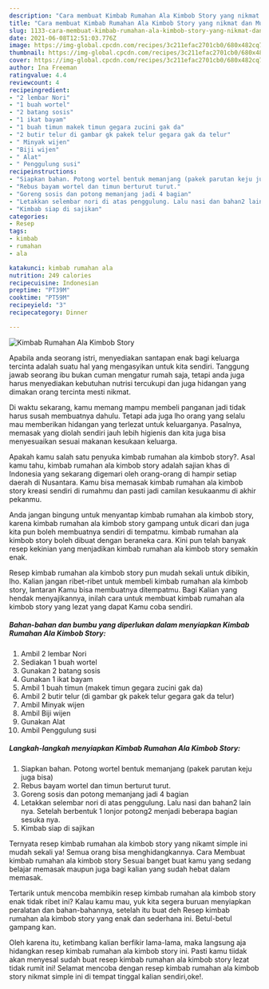```yaml
---
description: "Cara membuat Kimbab Rumahan Ala Kimbob Story yang nikmat dan Mudah Dibuat"
title: "Cara membuat Kimbab Rumahan Ala Kimbob Story yang nikmat dan Mudah Dibuat"
slug: 1133-cara-membuat-kimbab-rumahan-ala-kimbob-story-yang-nikmat-dan-mudah-dibuat
date: 2021-06-08T12:51:03.776Z
image: https://img-global.cpcdn.com/recipes/3c211efac2701cb0/680x482cq70/kimbab-rumahan-ala-kimbob-story-foto-resep-utama.jpg
thumbnail: https://img-global.cpcdn.com/recipes/3c211efac2701cb0/680x482cq70/kimbab-rumahan-ala-kimbob-story-foto-resep-utama.jpg
cover: https://img-global.cpcdn.com/recipes/3c211efac2701cb0/680x482cq70/kimbab-rumahan-ala-kimbob-story-foto-resep-utama.jpg
author: Ina Freeman
ratingvalue: 4.4
reviewcount: 4
recipeingredient:
- "2 lembar Nori"
- "1 buah wortel"
- "2 batang sosis"
- "1 ikat bayam"
- "1 buah timun makek timun gegara zucini gak da"
- "2 butir telur di gambar gk pakek telur gegara gak da telur"
- " Minyak wijen"
- "Biji wijen"
- " Alat"
- " Penggulung susi"
recipeinstructions:
- "Siapkan bahan. Potong wortel bentuk memanjang (pakek parutan keju juga bisa)"
- "Rebus bayam wortel dan timun berturut turut."
- "Goreng sosis dan potong memanjang jadi 4 bagian"
- "Letakkan selembar nori di atas penggulung. Lalu nasi dan bahan2 lain nya. Setelah berbentuk 1 lonjor potong2 menjadi beberapa bagian sesuka nya."
- "Kimbab siap di sajikan"
categories:
- Resep
tags:
- kimbab
- rumahan
- ala

katakunci: kimbab rumahan ala 
nutrition: 249 calories
recipecuisine: Indonesian
preptime: "PT39M"
cooktime: "PT59M"
recipeyield: "3"
recipecategory: Dinner

---
```



![Kimbab Rumahan Ala Kimbob Story](https://img-global.cpcdn.com/recipes/3c211efac2701cb0/680x482cq70/kimbab-rumahan-ala-kimbob-story-foto-resep-utama.jpg)

Apabila anda seorang istri, menyediakan santapan enak bagi keluarga tercinta adalah suatu hal yang mengasyikan untuk kita sendiri. Tanggung jawab seorang ibu bukan cuman mengatur rumah saja, tetapi anda juga harus menyediakan kebutuhan nutrisi tercukupi dan juga hidangan yang dimakan orang tercinta mesti nikmat.

Di waktu  sekarang, kamu memang mampu membeli panganan jadi tidak harus susah membuatnya dahulu. Tetapi ada juga lho orang yang selalu mau memberikan hidangan yang terlezat untuk keluarganya. Pasalnya, memasak yang diolah sendiri jauh lebih higienis dan kita juga bisa menyesuaikan sesuai makanan kesukaan keluarga. 



Apakah kamu salah satu penyuka kimbab rumahan ala kimbob story?. Asal kamu tahu, kimbab rumahan ala kimbob story adalah sajian khas di Indonesia yang sekarang digemari oleh orang-orang di hampir setiap daerah di Nusantara. Kamu bisa memasak kimbab rumahan ala kimbob story kreasi sendiri di rumahmu dan pasti jadi camilan kesukaanmu di akhir pekanmu.

Anda jangan bingung untuk menyantap kimbab rumahan ala kimbob story, karena kimbab rumahan ala kimbob story gampang untuk dicari dan juga kita pun boleh membuatnya sendiri di tempatmu. kimbab rumahan ala kimbob story boleh dibuat dengan beraneka cara. Kini pun telah banyak resep kekinian yang menjadikan kimbab rumahan ala kimbob story semakin enak.

Resep kimbab rumahan ala kimbob story pun mudah sekali untuk dibikin, lho. Kalian jangan ribet-ribet untuk membeli kimbab rumahan ala kimbob story, lantaran Kamu bisa membuatnya ditempatmu. Bagi Kalian yang hendak menyajikannya, inilah cara untuk membuat kimbab rumahan ala kimbob story yang lezat yang dapat Kamu coba sendiri.

<!--inarticleads1-->

##### Bahan-bahan dan bumbu yang diperlukan dalam menyiapkan Kimbab Rumahan Ala Kimbob Story:

1. Ambil 2 lembar Nori
1. Sediakan 1 buah wortel
1. Gunakan 2 batang sosis
1. Gunakan 1 ikat bayam
1. Ambil 1 buah timun (makek timun gegara zucini gak da)
1. Ambil 2 butir telur (di gambar gk pakek telur gegara gak da telur)
1. Ambil  Minyak wijen
1. Ambil Biji wijen
1. Gunakan  Alat
1. Ambil  Penggulung susi




<!--inarticleads2-->

##### Langkah-langkah menyiapkan Kimbab Rumahan Ala Kimbob Story:

1. Siapkan bahan. Potong wortel bentuk memanjang (pakek parutan keju juga bisa)
1. Rebus bayam wortel dan timun berturut turut.
1. Goreng sosis dan potong memanjang jadi 4 bagian
1. Letakkan selembar nori di atas penggulung. Lalu nasi dan bahan2 lain nya. Setelah berbentuk 1 lonjor potong2 menjadi beberapa bagian sesuka nya.
1. Kimbab siap di sajikan




Ternyata resep kimbab rumahan ala kimbob story yang nikamt simple ini mudah sekali ya! Semua orang bisa menghidangkannya. Cara Membuat kimbab rumahan ala kimbob story Sesuai banget buat kamu yang sedang belajar memasak maupun juga bagi kalian yang sudah hebat dalam memasak.

Tertarik untuk mencoba membikin resep kimbab rumahan ala kimbob story enak tidak ribet ini? Kalau kamu mau, yuk kita segera buruan menyiapkan peralatan dan bahan-bahannya, setelah itu buat deh Resep kimbab rumahan ala kimbob story yang enak dan sederhana ini. Betul-betul gampang kan. 

Oleh karena itu, ketimbang kalian berfikir lama-lama, maka langsung aja hidangkan resep kimbab rumahan ala kimbob story ini. Pasti kamu tiidak akan menyesal sudah buat resep kimbab rumahan ala kimbob story lezat tidak rumit ini! Selamat mencoba dengan resep kimbab rumahan ala kimbob story nikmat simple ini di tempat tinggal kalian sendiri,oke!.

